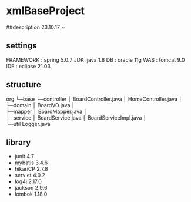 # xmlBaseProject 
##description
23.10.17 ~

## settings
FRAMEWORK : spring 5.0.7
JDK :java 1.8
DB : oracle 11g
WAS : tomcat 9.0
IDE : eclipse 21.03

## structure
org
 └─base
     ├─controller
     │      BoardController.java
     │      HomeController.java
     │      
     ├─domain
     │      BoardVO.java
     │      
     ├─mapper
     │      BoardMapper.java
     │      
     ├─service
     │      BoardService.java
     │      BoardServiceImpl.java
     │      
     └─util
            Logger.java

## library
  * junit 4.7
  * mybatis 3.4.6
  * hikariCP 2.7.8
  * servlet 4.0.2
  * log4j 2.17.0
  * jackson 2.9.6
  * lombok 1.18.0
